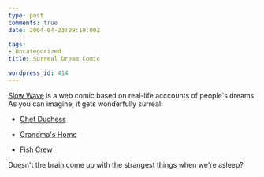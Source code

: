 ```yaml
---
type: post
comments: true
date: 2004-04-23T09:19:00Z

tags:
- Uncategorized
title: Surreal Dream Comic

wordpress_id: 414
---
```


[Slow Wave](http://www.slowwave.com/) is a web comic based on real-life acccounts of people's dreams. As you can imagine, it gets wonderfully surreal:



	


	
  * [Chef Duchess](http://www.slowwave.com/index.php?date=04-03-06)

		
  * [Grandma's Home](http://www.slowwave.com/index.php?date=04-03-13)

		
  * [Fish Crew](http://www.slowwave.com/index.php?date=04-03-27)

	

	

Doesn't the brain come up with the strangest things when we're asleep? 
